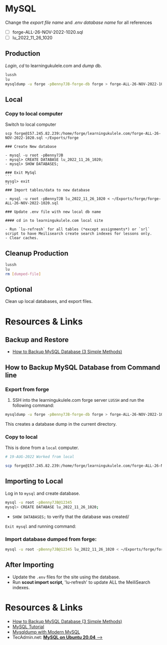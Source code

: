 # MySQL

Change the *export file name* and .*env database name* for all references

- [ ] forge-ALL-26-NOV-2022-1020.sql
- [ ] lu_2022_11_26_1020

## Production

*Login*, *cd* to learningukulele.com and *dump* db.

```bash
lussh
lu
mysqldump -u forge -pBenny7JB-forge-db forge > forge-ALL-26-NOV-2022-1020.sql
```

## Local

### Copy to local computer

   Switch to local computer

```
scp forge@157.245.82.239:/home/forge/learningukulele.com/forge-ALL-26-NOV-2022-1020.sql ~/Exports/forge
```

    ### Create New database

    - mysql -u root -pBenny7JB
    - mysql> CREATE DATABASE lu_2022_11_26_1020;
    - mysql> SHOW DATABASES;

    ### Exit MySql
    ```
    mysgl> exit
    ```
    ### Import tables/data to new database

    - mysql -u root -pBenny7JB lu_2022_11_26_1020 < ~/Exports/forge/forge-ALL-26-NOV-2022-1020.sql

    ### Update .env file with new local db name

    #### cd in to learningukulele.com local site

    - Run `lu-refresh` for all tables (*except assignments*) or `srl` script to have Meilisearch create search indexes for lessons only.
    - Clear caches.

## Cleanup Production

```bash
lussh
lu
rm [dumped-file]
```

## Optional

Clean up local databases, and export files.

# Resources & Links

## Backup and Restore

- [How to Backup MySQL Database (3 Simple Methods)](https://serverguy.com/servers/how-to-backup-mysql-database/)

## How to Backup MySQL Database from Command line

### Export from forge

1. SSH into the learningukulele.com forge server `LUSSH` and run the following command:

```bash
mysqldump -u forge -pBenny7JB-forge-db forge > forge-ALL-26-NOV-2022-1020.sql
```

This creates a database dump in the current directory.

### Copy to local

This is done from a `local` computer.

```bash
# 19-AUG-2022 Worked from local

scp forge@157.245.82.239:/home/forge/learningukulele.com/forge-ALL-26-NOV-2022-1020.sql ~/Exports/forge
```

## Importing to Local

Log in to `mysql` and create database.

```bash
mysql -u root -pBenny7JB@12345
mysql> CREATE DATABASE lu_2022_11_26_1020;
```

- `SHOW DATABASES;` to verify that the database was created/

`Exit mysql` and running command:

### Import database dumped from forge:

```bash
mysql -u root -pBenny7JB@12345 lu_2022_11_26_1020 < ~/Exports/forge/forge-ALL-26-NOV-2022-1020.sql
```

## After Importing

- Update the `.env` files for the site using the database.
- Run <strong>scout import script</strong>, 'lu-refresh' to update ALL the MeiliSearch indexes.

# Resources & Links

- [How to Backup MySQL Database (3 Simple Methods)](https://serverguy.com/servers/how-to-backup-mysql-database/)
- [MySQL Tutorial](https://www.mysqltutorial.org/mysql-show-databases/)
- [Mysqldump with Modern MySQL](https://serversforhackers.com/c/mysqldump-with-modern-mysql)
- TecAdmin.net: [**MySQL on Ubuntu 20.04** -->](https://tecadmin.net/install-mysql-ubuntu-20-04/)
